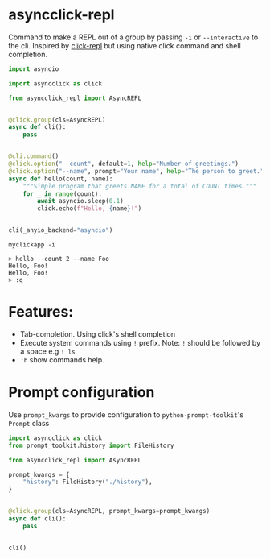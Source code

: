 # asyncclick-repl

Command to make a REPL out of a group by passing `-i` or `--interactive` to the cli.
Inspired by [click-repl](https://github.com/click-contrib/click-repl) but using native
click command and shell completion.

```python
import asyncio

import asyncclick as click

from asyncclick_repl import AsyncREPL


@click.group(cls=AsyncREPL)
async def cli():
    pass


@cli.command()
@click.option("--count", default=1, help="Number of greetings.")
@click.option("--name", prompt="Your name", help="The person to greet.")
async def hello(count, name):
    """Simple program that greets NAME for a total of COUNT times."""
    for _ in range(count):
        await asyncio.sleep(0.1)
        click.echo(f"Hello, {name}!")


cli(_anyio_backend="asyncio")
```

```shell
myclickapp -i

> hello --count 2 --name Foo
Hello, Foo!
Hello, Foo!
> :q
```

# Features:

- Tab-completion. Using click's shell completion
- Execute system commands using `!` prefix. Note: `!` should be followed by a space e.g `! ls`
- `:h` show commands help.

# Prompt configuration

Use `prompt_kwargs` to provide configuration to `python-prompt-toolkit`'s `Prompt` class

```python
import asyncclick as click
from prompt_toolkit.history import FileHistory

from asyncclick_repl import AsyncREPL

prompt_kwargs = {
    "history": FileHistory("./history"),
}


@click.group(cls=AsyncREPL, prompt_kwargs=prompt_kwargs)
async def cli():
    pass


cli()
```
